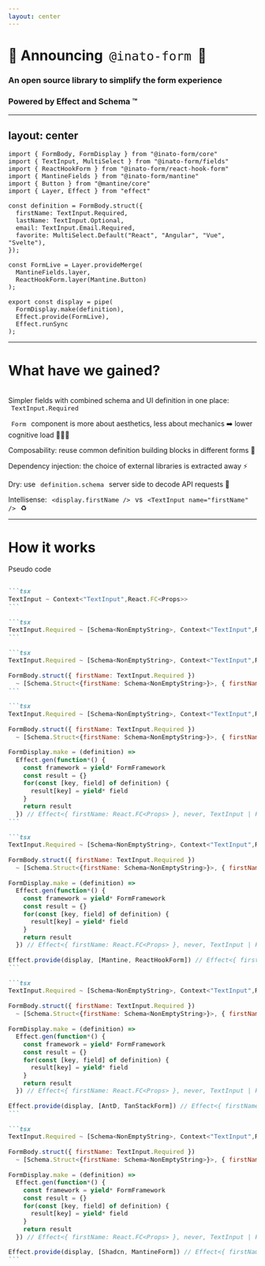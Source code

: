```yaml
---
layout: center
---
```


# 📣 Announcing `@inato-form` 🎉

### An open source library to simplify the form experience

<v-click>

### Powered by Effect and Schema ™️

</v-click>

---
layout: center
---

```tsx {*|1,2,8-13|3-6,15-18|6,20-24|*}{lines:true}
import { FormBody, FormDisplay } from "@inato-form/core"
import { TextInput, MultiSelect } from "@inato-form/fields"
import { ReactHookForm } from "@inato-form/react-hook-form"
import { MantineFields } from "@inato-form/mantine"
import { Button } from "@mantine/core"
import { Layer, Effect } from "effect"

const definition = FormBody.struct({
  firstName: TextInput.Required,
  lastName: TextInput.Optional,
  email: TextInput.Email.Required,
  favorite: MultiSelect.Default("React", "Angular", "Vue", "Svelte"),
});

const FormLive = Layer.provideMerge(
  MantineFields.layer,
  ReactHookForm.layer(Mantine.Button)
);

export const display = pipe(
  FormDisplay.make(definition),
  Effect.provide(FormLive),
  Effect.runSync
);
```

<style>
.slidev-code-wrapper {
  max-height: unset;
  overflow-y: scroll;
}
</style>

<!--
This is what it looks like with @inato-form

[click] You can get everything you need for the definition out of  `core` and `fields` packages.

[click] We also have `mantine` and `react-hook-form` packages to create the layer we need.

[click] Finally we use effect runSync to create the display.
-->

---

# What have we gained?
<br>

<v-click>
Simpler fields with combined <span v-mark.underline.green="2">schema</span> and <span v-mark.underline.orange="2">UI</span> definition in one place: <code><span v-mark.underline.orange="2">TextInput</span>.<span v-mark.underline.green="2">Required</span></code>
</v-click>

<v-clicks at="3">

`Form` component is more about aesthetics, less about mechanics ➡️ lower cognitive load 🧑🏼‍💻

Composability: reuse common definition building blocks in different forms 🔧

Dependency injection: the choice of external libraries is extracted away ⚡️

Dry: use `definition.schema` server side to decode API requests 🔁

Intellisense: `<display.firstName />` vs `<TextInput name="firstName" />` ♻️

</v-clicks>

<style>
code {
    font-size: 0.9em;
    background: var(--slidev-code-background);
    border-radius: var(--slidev-code-radius);
    padding-top: 0.125rem;
    padding-bottom: 0.125rem;
    padding-left: 0.375rem;
    padding-right: 0.375rem;
    font-weight: 300;
}
</style>

---

# How it works
Pseudo code

````md magic-move

```tsx
TextInput ~ Context<"TextInput",React.FC<Props>>
```

```tsx
TextInput.Required ~ [Schema<NonEmptyString>, Context<"TextInput",React.FC<Props>>]
```

```tsx
TextInput.Required ~ [Schema<NonEmptyString>, Context<"TextInput",React.FC<Props>>]

FormBody.struct({ firstName: TextInput.Required }) 
  ~ [Schema.Struct<{firstName: Schema<NonEmptyString>}>, { firstName: Context<"TextInput",React.FC<Props>> }]
```

```tsx
TextInput.Required ~ [Schema<NonEmptyString>, Context<"TextInput",React.FC<Props>>]

FormBody.struct({ firstName: TextInput.Required }) 
  ~ [Schema.Struct<{firstName: Schema<NonEmptyString>}>, { firstName: Context<"TextInput",React.FC<Props>> }]

FormDisplay.make = (definition) => 
  Effect.gen(function*() {
    const framework = yield* FormFramework
    const result = {}
    for(const [key, field] of definition) {
      result[key] = yield* field
    }
    return result
  }) // Effect<{ firstName: React.FC<Props> }, never, TextInput | FormFramework>
```

```tsx
TextInput.Required ~ [Schema<NonEmptyString>, Context<"TextInput",React.FC<Props>>]

FormBody.struct({ firstName: TextInput.Required }) 
  ~ [Schema.Struct<{firstName: Schema<NonEmptyString>}>, { firstName: Context<"TextInput",React.FC<Props>> }]

FormDisplay.make = (definition) => 
  Effect.gen(function*() {
    const framework = yield* FormFramework
    const result = {}
    for(const [key, field] of definition) {
      result[key] = yield* field
    }
    return result
  }) // Effect<{ firstName: React.FC<Props> }, never, TextInput | FormFramework>

Effect.provide(display, [Mantine, ReactHookForm]) // Effect<{ firstName: React.FC<Props> }>
```

```tsx
TextInput.Required ~ [Schema<NonEmptyString>, Context<"TextInput",React.FC<Props>>]

FormBody.struct({ firstName: TextInput.Required }) 
  ~ [Schema.Struct<{firstName: Schema<NonEmptyString>}>, { firstName: Context<"TextInput",React.FC<Props>> }]

FormDisplay.make = (definition) => 
  Effect.gen(function*() {
    const framework = yield* FormFramework
    const result = {}
    for(const [key, field] of definition) {
      result[key] = yield* field
    }
    return result
  }) // Effect<{ firstName: React.FC<Props> }, never, TextInput | FormFramework>

Effect.provide(display, [AntD, TanStackForm]) // Effect<{ firstName: React.FC<Props> }>
```

```tsx
TextInput.Required ~ [Schema<NonEmptyString>, Context<"TextInput",React.FC<Props>>]

FormBody.struct({ firstName: TextInput.Required }) 
  ~ [Schema.Struct<{firstName: Schema<NonEmptyString>}>, { firstName: Context<"TextInput",React.FC<Props>> }]

FormDisplay.make = (definition) => 
  Effect.gen(function*() {
    const framework = yield* FormFramework
    const result = {}
    for(const [key, field] of definition) {
      result[key] = yield* field
    }
    return result
  }) // Effect<{ firstName: React.FC<Props> }, never, TextInput | FormFramework>

Effect.provide(display, [Shadcn, MantineForm]) // Effect<{ firstName: React.FC<Props> }>
```
````

